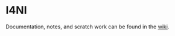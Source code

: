 # I4NI

Documentation, notes, and scratch work can be found in the [wiki](https://github.com/joelc1225/I4NI/wiki).

